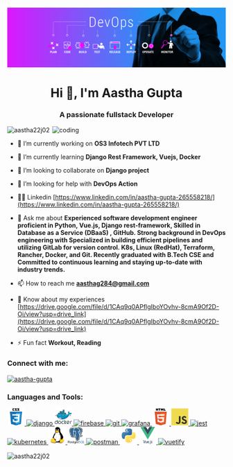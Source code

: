 ![logo](https://github.com/Aastha22j02/Aastha22j02/blob/main/d.png)
<h1 align="center">Hi 👋, I'm Aastha Gupta</h1>
<h3 align="center">A passionate fullstack Developer</h3>
<img align="right" alt="coding" width="400" src="https://user-images.githubusercontent.com/55389276/140866485-8fb1c876-9a8f-4d6a-98dc-08c4981eaf70.gif">


<p align="left"> <img src="https://komarev.com/ghpvc/?username=aastha22j02&label=Profile%20views&color=0e75b6&style=flat" alt="aastha22j02" /> </p>

- 🔭 I’m currently working on **OS3 Infotech PVT LTD**

- 🌱 I’m currently learning **Django Rest Framework, Vuejs, Docker**

- 👯 I’m looking to collaborate on **Django project**

- 🤝 I’m looking for help with **DevOps Action**

- 👨‍💻 Linkedin [https://www.linkedin.com/in/aastha-gupta-265558218/](https://www.linkedin.com/in/aastha-gupta-265558218/)

- 💬 Ask me about **Experienced software development engineer proficient in Python, Vue.js, Django rest-framework, Skilled in Database as a Service (DBaaS) , GitHub. Strong background in DevOps engineering with Specialized in building efficient pipelines and utilizing GitLab for version control. K8s, Linux (RedHat), Terraform, Rancher, Docker, and Git. Recently graduated with B.Tech CSE and Committed to continuous learning and staying up-to-date with industry trends.**

- 📫 How to reach me **aasthag284@gmail.com**

- 📄 Know about my experiences [https://drive.google.com/file/d/1CAq9q0APflgIboYOvhv-8cmA9Of2D-Oi/view?usp=drive_link](https://drive.google.com/file/d/1CAq9q0APflgIboYOvhv-8cmA9Of2D-Oi/view?usp=drive_link)

- ⚡ Fun fact **Workout, Reading**

<h3 align="left">Connect with me:</h3>
<p align="left">
<a href="https://linkedin.com/in/aastha-gupta" target="blank"><img align="center" src="https://raw.githubusercontent.com/rahuldkjain/github-profile-readme-generator/master/src/images/icons/Social/linked-in-alt.svg" alt="aastha-gupta" height="30" width="40" /></a>
</p>

<h3 align="left">Languages and Tools:</h3>
<p align="left"> <a href="https://www.w3schools.com/css/" target="_blank" rel="noreferrer"> <img src="https://raw.githubusercontent.com/devicons/devicon/master/icons/css3/css3-original-wordmark.svg" alt="css3" width="40" height="40"/> </a> <a href="https://www.djangoproject.com/" target="_blank" rel="noreferrer"> <img src="https://cdn.worldvectorlogo.com/logos/django.svg" alt="django" width="40" height="40"/> </a> <a href="https://www.docker.com/" target="_blank" rel="noreferrer"> <img src="https://raw.githubusercontent.com/devicons/devicon/master/icons/docker/docker-original-wordmark.svg" alt="docker" width="40" height="40"/> </a> <a href="https://firebase.google.com/" target="_blank" rel="noreferrer"> <img src="https://www.vectorlogo.zone/logos/firebase/firebase-icon.svg" alt="firebase" width="40" height="40"/> </a> <a href="https://git-scm.com/" target="_blank" rel="noreferrer"> <img src="https://www.vectorlogo.zone/logos/git-scm/git-scm-icon.svg" alt="git" width="40" height="40"/> </a> <a href="https://grafana.com" target="_blank" rel="noreferrer"> <img src="https://www.vectorlogo.zone/logos/grafana/grafana-icon.svg" alt="grafana" width="40" height="40"/> </a> <a href="https://www.w3.org/html/" target="_blank" rel="noreferrer"> <img src="https://raw.githubusercontent.com/devicons/devicon/master/icons/html5/html5-original-wordmark.svg" alt="html5" width="40" height="40"/> </a> <a href="https://developer.mozilla.org/en-US/docs/Web/JavaScript" target="_blank" rel="noreferrer"> <img src="https://raw.githubusercontent.com/devicons/devicon/master/icons/javascript/javascript-original.svg" alt="javascript" width="40" height="40"/> </a> <a href="https://jestjs.io" target="_blank" rel="noreferrer"> <img src="https://www.vectorlogo.zone/logos/jestjsio/jestjsio-icon.svg" alt="jest" width="40" height="40"/> </a> <a href="https://kubernetes.io" target="_blank" rel="noreferrer"> <img src="https://www.vectorlogo.zone/logos/kubernetes/kubernetes-icon.svg" alt="kubernetes" width="40" height="40"/> </a> <a href="https://www.linux.org/" target="_blank" rel="noreferrer"> <img src="https://raw.githubusercontent.com/devicons/devicon/master/icons/linux/linux-original.svg" alt="linux" width="40" height="40"/> </a> <a href="https://www.postgresql.org" target="_blank" rel="noreferrer"> <img src="https://raw.githubusercontent.com/devicons/devicon/master/icons/postgresql/postgresql-original-wordmark.svg" alt="postgresql" width="40" height="40"/> </a> <a href="https://postman.com" target="_blank" rel="noreferrer"> <img src="https://www.vectorlogo.zone/logos/getpostman/getpostman-icon.svg" alt="postman" width="40" height="40"/> </a> <a href="https://www.python.org" target="_blank" rel="noreferrer"> <img src="https://raw.githubusercontent.com/devicons/devicon/master/icons/python/python-original.svg" alt="python" width="40" height="40"/> </a> <a href="https://vuejs.org/" target="_blank" rel="noreferrer"> <img src="https://raw.githubusercontent.com/devicons/devicon/master/icons/vuejs/vuejs-original-wordmark.svg" alt="vuejs" width="40" height="40"/> </a> <a href="https://vuetifyjs.com/en/" target="_blank" rel="noreferrer"> <img src="https://bestofjs.org/logos/vuetify.svg" alt="vuetify" width="40" height="40"/> </a> </p>

<p><img align="center" src="https://github-readme-stats.vercel.app/api/top-langs?username=aastha22j02&show_icons=true&locale=en&layout=compact" alt="aastha22j02" /></p>
